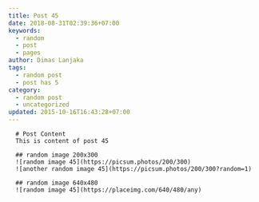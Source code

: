 ```yaml
---
title: Post 45
date: 2018-08-31T02:39:36+07:00
keywords:
  - random
  - post
  - pages
author: Dimas Lanjaka
tags:
  - random post
  - post has 5
category:
  - random post
  - uncategorized
updated: 2015-10-16T16:43:28+07:00
---
```


      # Post Content
      This is content of post 45

      ## random image 200x300
      ![random image 45](https://picsum.photos/200/300)
      ![another random image 45](https://picsum.photos/200/300?random=1)

      ## random image 640x480
      ![random image 45](https://placeimg.com/640/480/any)
      